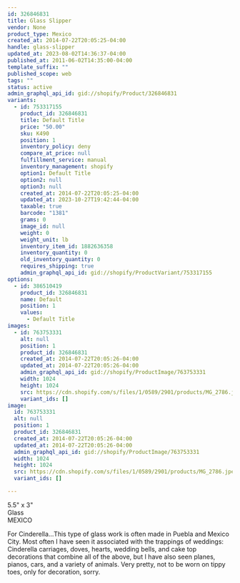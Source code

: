 ```yaml
---
id: 326846831
title: Glass Slipper
vendor: None
product_type: Mexico
created_at: 2014-07-22T20:05:25-04:00
handle: glass-slipper
updated_at: 2023-08-02T14:36:37-04:00
published_at: 2011-06-02T14:35:00-04:00
template_suffix: ""
published_scope: web
tags: ""
status: active
admin_graphql_api_id: gid://shopify/Product/326846831
variants:
  - id: 753317155
    product_id: 326846831
    title: Default Title
    price: "50.00"
    sku: K490
    position: 1
    inventory_policy: deny
    compare_at_price: null
    fulfillment_service: manual
    inventory_management: shopify
    option1: Default Title
    option2: null
    option3: null
    created_at: 2014-07-22T20:05:25-04:00
    updated_at: 2023-10-27T19:42:44-04:00
    taxable: true
    barcode: "1381"
    grams: 0
    image_id: null
    weight: 0
    weight_unit: lb
    inventory_item_id: 1882636358
    inventory_quantity: 0
    old_inventory_quantity: 0
    requires_shipping: true
    admin_graphql_api_id: gid://shopify/ProductVariant/753317155
options:
  - id: 386510419
    product_id: 326846831
    name: Default
    position: 1
    values:
      - Default Title
images:
  - id: 763753331
    alt: null
    position: 1
    product_id: 326846831
    created_at: 2014-07-22T20:05:26-04:00
    updated_at: 2014-07-22T20:05:26-04:00
    admin_graphql_api_id: gid://shopify/ProductImage/763753331
    width: 1024
    height: 1024
    src: https://cdn.shopify.com/s/files/1/0589/2901/products/MG_2786.jpeg?v=1406073926
    variant_ids: []
image:
  id: 763753331
  alt: null
  position: 1
  product_id: 326846831
  created_at: 2014-07-22T20:05:26-04:00
  updated_at: 2014-07-22T20:05:26-04:00
  admin_graphql_api_id: gid://shopify/ProductImage/763753331
  width: 1024
  height: 1024
  src: https://cdn.shopify.com/s/files/1/0589/2901/products/MG_2786.jpeg?v=1406073926
  variant_ids: []

---
```


5.5" x 3"  
Glass  
MEXICO

For Cinderella...This type of glass work is often made in Puebla and Mexico City. Most often I have seen it associated with the trappings of weddings: Cinderella carriages, doves, hearts, wedding bells, and cake top decorations that combine all of the above, but I have also seen planes, pianos, cars, and a variety of animals. Very pretty, not to be worn on tippy toes, only for decoration, sorry.